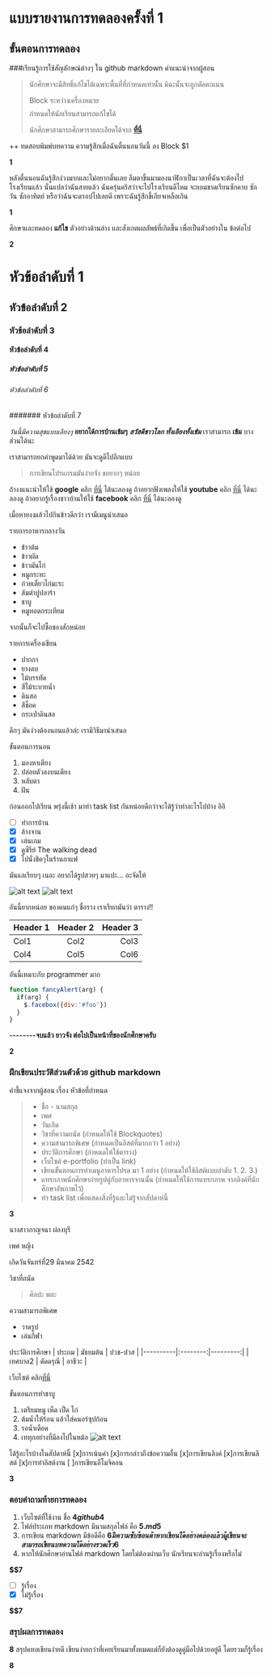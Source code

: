 # แบบรายงานการทดลองครั้งที่ 1

## ขั้นตอนการทดลอง

###เรียนรู้การใช้สัญลักษณ์ต่างๆ ใน github markdown
คำแนะนำจากผู้สอน
> นักศึกษาจะมีสิทธิ์แก้ไขได้เฉพาะพื้นที่ที่กำหนดเท่านั้น มิฉะนั้นจะถูกตัดคะแนน
> 
> Block ระหว่างเครื่องหมาย $$$$ กำหนดให้นักเรียนสามารถแก้ไขได้
> 
> นักศึกษาสามารถศึกษารายละเอียดได้จาก **[ที่นี่](https://ankworld.github.io/2017-10-3-How_to_Write_Github_Markdown.html)**

++ ทดสอบพิมพ์บทความ ความรู้สึกเมื่อฉันตื่นนอนวันนี้ ลง Block $1

**$$$$1**

หลังตื่นนอนฉันรู้สึกง่วงมากและไม่อยากตื่นเลย ลืมตาขึ้นมามองนาฬิกาเป็นเวลาที่ฉันจะต้องไปโรงเรียนแล้ว นั่นแปลว่าฉันสายแล้ว ฉันครุ่นคริสว่าจะไปโรงเรียนดีไหม
จะยอมขาดเรียนซักคาบ ซักวัน ซักอาทิตย์ หรือว่าฉันจะดรอปไปเลยดี เพราะฉันรู้สึกขี้เกียจเหลือเกิน 

**$$$$1**

ศึกษาและทดลอง **แก้ไข** ตัวอย่างด้านล่าง และสังเกตผลลัพธ์ที่เกิดขึ้น เพื่อเป็นตัวอย่างใน ข้อต่อไป

**$$$$2**

# หัวข้อลำดับที่ 1
## หัวข้อลำดับที่ 2
### หัวข้อลำดับที่ 3
#### หัวข้อลำดับที่ 4
##### หัวข้อลำดับที่ 5
###### หัวข้อลำดับที่ 6
####### หัวข้อลำดับที่ 7

_วันนี้มีความสุขแบบเอียงๆ_
**อยากได้การบ้านเข้มๆ**
**_สวัสดีชาวโลก ทั้งเอียงทั้งเข้ม_**
เราสามารถ **เข้ม** บางส่วนได้นะ

เราสามารถยกคำพูดมาได้ด้วย มันจะดูดีไปอีกแบบ
> การเขียนโปรแกรมมันง่ายจัง ขอยากๆ หน่อย

ถ้างงแนะนำให้ใช้ **google** คลิก [ที่นี่](https://www.google.co.th) ได้นะลองดู
ถ้าอยากฟังเพลงให้ใช้ **youtube** คลิก [ที่นี่](https://youtube.co.th) ได้นะลองดู
ถ้าอยากรู้เรื่องชาวบ้านให้ใช้ **facebook** คลิก [ที่นี่](https://facebook.co.th) ได้นะลองดู

เมื่อหายงงแล้วไปกินข้าวดีกว่า เรามีเมนูนำเสนอ

รายการอาหารกลางวัน
- ข้าวต้ม
- ข้าวผัด
- ข้าวมันไก่
- หมูกระทะ
- ก๋วยเตี๋ยวไก่มะระ
- ส้มตำปูปลาร้า
- ชาบู
- หมูทอดกระเทียม

จากนั้นก็จะไปซื้อของสักหน่อย

รายการเครื่องเขียน
* ปากกา
* ยางลบ
* ไม้บรรทัด
* สีไม้ระบายน้ำ
* ดินสอ
* สีช็อค
* กระเป๋าดินสอ

ดึกๆ มันง่วงต้องนอนแล้วล่ะ เรามีวิธีมานำเสนอ

ขั้นตอนการนอน
1. มองหาเตียง
2. ปล่อยตัวลงบนเตียง
3. หลับตา
4. ฝัน

ก่อนออกไปเรียน พรุ่งนี้เช้า มาทำ task list กันหน่อยดีกว่าจะได้รู้ว่าทำอะไรไปบ้าง อิอิ

- [ ] ทำการบ้าน
- [x] ล้างจาน
- [x] เล่นเกม
- [x] ดูซีรีย์ The walking dead
- [x] ไปนั่งชิคๆในร้านกาแฟ

มันแลเรียบๆ เนอะ อยากได้รูปสวยๆ มาแปะ... อะจัดให้

![alt text](https://scontent.fbkk5-6.fna.fbcdn.net/v/t1.0-9/20155972_1222776067867584_8222141954943801824_n.jpg?oh=4ecb5096824d2af420a7d68bd1d16323&oe=5A7D4107)
![alt text](https://media.giphy.com/media/3o6oziEt5VUgsuunxS/giphy.gif)

อันนี้ยากหน่อย ของคนแก่ๆ ชื่อราง เราเรียกมันว่า ตาราง!!

| Header 1 | Header 2 | Header 3 |
|----------|:--------:|---------:|
|Col1      |   Col2   |   Col3   |
|Col4      |   Col5   |   Col6   |

อันนี้เหมาะกับ programmer มาก

```javascript
function fancyAlert(arg) {
  if(arg) {
    $.facebox({div:'#foo'})
  }
}
```

**--------จบแล้ว ยาวจัง ต่อไปเป็นหน้าที่ของนักศึกษาครับ**

**$$$$2**


### ฝึกเขียนประวัติส่วนตัวด้วย github markdown
คำชี้แจงจากผู้สอน เรื่อง หัวข้อที่กำหนด
> - ชื่อ - นามสกุล
> - เพศ
> - วันเกิด
> - วิชาที่ความถนัด (กำหนดให้ใช้ Blockquotes)
> - ความสามารถพิเศษ (กำหนดเป็นลิสต์ที่มากกว่า 1 อย่าง)
> - ประวัติการศึกษา (กำหนดให้ใช้ตาราง)
> - เว็บไซต์ e-portfolio (ทำเป็น link)
> - เขียนขั้นตอนการทำเมนูอาหารโปรด มา 1 อย่าง (กำหนดให้ใช้ลิสต์แบบลำดับ 1. 2. 3.)
> - แทรกภาพนักศึกษาถ่ายรูปคู่กับอาหารจานนั้น (กำหนดให้ใช้การแทรกภาพ จากลิงค์ที่นักศึกษาอัพภาพไว้)
> - ทำ task list เพื่อแสดงสิ่งที่รู้และไม่รู้จากสัปดาห์นี้

**$$$$3**

นางสาวกาญจนา ผ่องบุรี

เพศ หญิง

เกิดวันจันทร์ที่29 มีนาคม 2542

วิชาที่ถนัด
>ศิลปะ
>พละ

ความสามารถพิเศษ
* วาดรูป
* เล่นกีฬา

ประวัติการศึกษา
|   ประถม  |  มัธยมต้น  | ปวช-ปวส |
|----------|:--------:|---------:|
|เทศบาล2   |  ดัดดรุณี  |   อาชีวะ  |

เว็บไซต์ คลิก[ที่นี่](https://www.facebook.com/kanjana.pongburi)

ขั้นตอนการทำชาบู
1. เตรียมหมู เห็ด เป็ด ไก่ 
2. ต้มน้ำให้ร้อน แล้วใส่คนอร์ซุปก้อน
3. รอน้ำเดือด
4. เททุกอย่างที่มีลงไปในหม้อ
![alt text](https://scontent.fbkk10-1.fna.fbcdn.net/v/t1.0-9/17554502_778475698969730_5803897373469885560_n.jpg?oh=cffb561cb97bac2c3e03b9e9bf7ab6eb&oe=5A6E7F02)

ได้รู้อะไรบ้างในสัปดาห์นี้
[x]การเน้นคำ
[x]การกล่าวถึงข้อความอื่น
[x]การเขียนลิงค์
[x]การเขียนลิสต์
[x]การทำลิสต์งาน
[ ]การเขียนอีโมจิคอน


**$$$$3**

### ตอบคำถามท้ายการทดลอง

1. เว็บไซต์ที่ใช้งาน ชื่อ **$4  github  4$**
2. ไฟล์ประเภท markdown มีนามสกุลไฟล์ คือ **$5 .md   5$**
3. การเขียน markdown มีข้อดีคือ **$6 มีความซับซ้อนต่ำ หากเขียนได้อย่างคล่องแล้วผู้เขียนจะสามารถเขียนบทความได้อย่างรวดเร็ว   6$** 
4. หากให้นักศึกษาอ่านไฟล์ markdown โดยไม่ต้องผ่านเว็บ นักเรียนจะอ่านรู้เรื่องหรือไม่ 

**$$7** 

- [ ] รู้เรื่อง  
- [x] ไม่รู้เรื่อง

**$$7** 

### สรุปผลการทดลอง

**$$$$8**
สรุปคทอเขียนง่ายดี เขียนง่ายกว่าที่เคยเรียนมาทั้งหมดแต่ก็ยังต้องดูคู่มือไปด้วยอยู่ดี โดยรวมก็รู้เรื่อง

**$$$$8**
